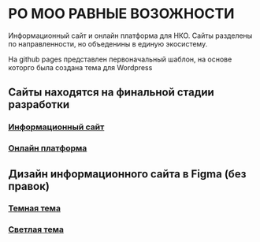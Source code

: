 # РО МОО РАВНЫЕ ВОЗОЖНОСТИ
Информационный сайт и онлайн платформа для НКО. Сайты разделены по направленности, но объеденины в единую экосистему.

На github pages представлен первоначальный шаблон, на основе которго была создана тема для Wordpress
## Сайты находятся на финальной стадии разработки 
### <a href="http://u9206163.beget.tech">Информационный сайт</a>
### <a href="http://rvmos.online">Онлайн платформа</a>

## Дизайн информационного сайта в Figma (без правок)
### <a href="https://www.figma.com/file/9NpHV6M9LiBYJJGJxqtRwC/%D0%A0%D0%92-%D0%9D%D0%9E%D0%A7%D0%AC?node-id=1%3A17 "> Темная тема </a>
### <a href="https://www.figma.com/file/DQjvVjXoCFKS4ksMETCT89/%D0%A0%D0%92-%D0%94%D0%95%D0%9D%D0%AC?node-id=2%3A21"> Светлая тема </a>
